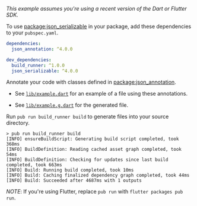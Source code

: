 _This example assumes you're using a recent version of the Dart or Flutter SDK._

To use [package:json_serializable][json_serializable] in your package, add these
dependencies to your `pubspec.yaml`.

```yaml
dependencies:
  json_annotation: ^4.0.0

dev_dependencies:
  build_runner: ^1.0.0
  json_serializable: ^4.0.0
```

Annotate your code with classes defined in
[package:json_annotation][json_annotation].

- See [`lib/example.dart`][example] for an example of a file using these
  annotations.

- See [`lib/example.g.dart`][example_g] for the generated file.

Run `pub run build_runner build` to generate files into your source directory.

```console
> pub run build_runner build
[INFO] ensureBuildScript: Generating build script completed, took 368ms
[INFO] BuildDefinition: Reading cached asset graph completed, took 54ms
[INFO] BuildDefinition: Checking for updates since last build completed, took 663ms
[INFO] Build: Running build completed, took 10ms
[INFO] Build: Caching finalized dependency graph completed, took 44ms
[INFO] Build: Succeeded after 4687ms with 1 outputs
```

_NOTE_: If you're using Flutter, replace `pub run` with
`flutter packages pub run`.

[example]: lib/example.dart
[example_g]: lib/example.g.dart
[json_annotation]: https://pub.dev/packages/json_annotation
[json_serializable]: https://pub.dev/packages/json_serializable
